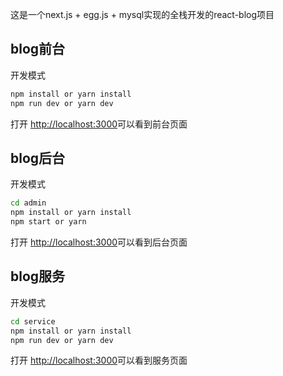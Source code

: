 这是一个next.js + egg.js + mysql实现的全栈开发的react-blog项目

## blog前台

开发模式

```bash
npm install or yarn install
npm run dev or yarn dev
```

打开 [http://localhost:3000](http://localhost:3000)可以看到前台页面

## blog后台

开发模式

```bash
cd admin
npm install or yarn install
npm start or yarn
```

打开 [http://localhost:3000](http://localhost:3000)可以看到后台页面

## blog服务

开发模式

```bash
cd service
npm install or yarn install
npm run dev or yarn dev
```

打开 [http://localhost:3000](http://localhost:7001)可以看到服务页面
